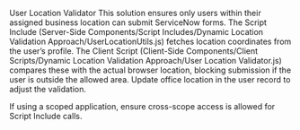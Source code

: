 User Location Validator
This solution ensures only users within their assigned business location can submit ServiceNow forms. The Script Include (Server-Side Components/Script Includes/Dynamic Location Validation Approach/UserLocationUtils.js) fetches location coordinates from the user’s profile. The Client Script (Client-Side Components/Client Scripts/Dynamic Location Validation Approach/User Location Validator.js) compares these with the actual browser location, blocking submission if the user is outside the allowed area. Update office location in the user record to adjust the validation.

If using a scoped application, ensure cross-scope access is allowed for Script Include calls.
